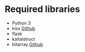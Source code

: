 # Required libraries

* Python 3
* kiss [Github](https://github.com/ampledata/kiss)
* flask
* kaitaistruct
* bitarray [Github](https://github.com/ilanschnell/bitarray)